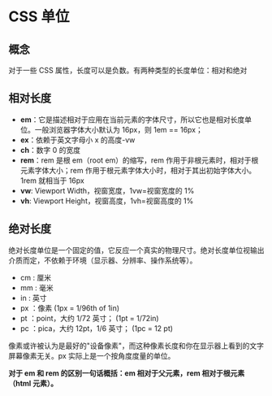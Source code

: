 # CSS 单位

## 概念

对于一些 CSS 属性，长度可以是负数。有两种类型的长度单位：相对和绝对

## 相对长度

- **em**：它是描述相对于应用在当前元素的字体尺寸，所以它也是相对长度单位。一般浏览器字体大小默认为 16px，则 1em == 16px；
- **ex**：依赖于英文字母小 x 的高度-vw
- **ch**：数字 0 的宽度
- **rem**：rem 是根 em（root em）的缩写，rem 作用于非根元素时，相对于根元素字体大小；rem 作用于根元素字体大小时，相对于其出初始字体大小。1rem 就相当于 16px
- **vw**: Viewport Width，视窗宽度，1vw=视窗宽度的 1%
- **vh**: Viewport Height，视窗高度，1vh=视窗高度的 1%

## 绝对长度

绝对长度单位是一个固定的值，它反应一个真实的物理尺寸。绝对长度单位视输出介质而定，不依赖于环境（显示器、分辨率、操作系统等）。

- cm : 厘米
- mm : 毫米
- in : 英寸
- px ：像素 (1px = 1/96th of 1in)
- pt ：point，大约 1/72 英寸； (1pt = 1/72in)
- pc ：pica，大约 12pt，1/6 英寸； (1pc = 12 pt)

像素或许被认为是最好的"设备像素"，而这种像素长度和你在显示器上看到的文字屏幕像素无关。px 实际上是一个按角度度量的单位。

**对于 em 和 rem 的区别一句话概括：em 相对于父元素，rem 相对于根元素（html 元素）。**
